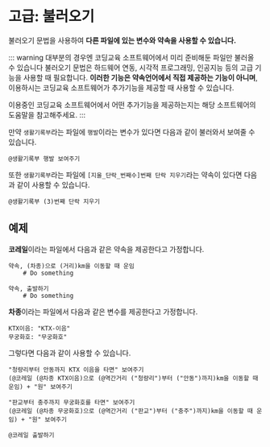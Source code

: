 # 고급: 불러오기

불러오기 문법을 사용하여 **다른 파일에 있는 변수와 약속을 사용할 수 있습니다.**

::: warning 대부분의 경우엔 코딩교육 소프트웨어에서 미리 준비해둔 파일만 불러올 수 있습니다
불러오기 문법은 하드웨어 연동, 시각적 프로그래밍, 인공지능 등의 고급 기능을 사용할 때 필요합니다. **이러한 기능은 약속언어에서 직접 제공하는 기능이 아니며**, 이용하시는 코딩교육 소프트웨어가 추가기능을 제공할 때 사용할 수 있습니다.

이용중인 코딩교육 소프트웨어에서 어떤 추가기능을 제공하는지는 해당 소프트웨어의 도움말을 참고해주세요.
:::

만약 `생활기록부`라는 파일에 `행발`이라는 변수가 있다면 다음과 같이 불러와서 보여줄 수 있습니다.

```Vyper
@생활기록부 행발 보여주기
```

또한 `생활기록부`라는 파일에 `[지울_단락_번째수]번째 단락 지우기`라는 약속이 있다면 다음과 같이 사용할 수 있습니다.

```Vyper
@생활기록부 (3)번째 단락 지우기
```

## 예제

**코레일**이라는 파일에서 다음과 같은 약속을 제공한다고 가정합니다.

```Vyper
약속, (차종)으로 (거리)km을 이동할 때 운임
    # Do something

약속, 출발하기
    # Do something
```

**차종**이라는 파일에서 다음과 같은 변수를 제공한다고 가정합니다.

```Vyper
KTX이음: "KTX-이음"
무궁화호: "무궁화호"
```

그렇다면 다음과 같이 사용할 수 있습니다.

```Vyper
"청량리부터 안동까지 KTX 이음을 타면" 보여주기
(@코레일 (@차종 KTX이음)으로 (@역간거리 ("청량리")부터 ("안동")까지)km을 이동할 때 운임) + "원" 보여주기

"판교부터 충주까지 무궁화호를 타면" 보여주기
(@코레일 (@차종 무궁화호)으로 (@역간거리 ("판교")부터 ("충주")까지)km을 이동할 때 운임) + "원" 보여주기

@코레일 출발하기
```
